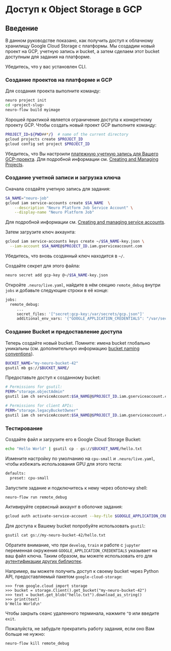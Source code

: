 # Доступ к Object Storage в GCP

## Введение

В данном руководстве показано, как получить доступ к облачному хранилищу Google Cloud Storage с платформы. Мы создадим новый проект на GCP, учетную запись и bucket, а затем сделаем этот bucket доступным для задания на платформе.

Убедитесь, что у вас установлен CLI.

### Создание проектов на платформе и GCP

Для создания проекта выполните команду:

```bash
neuro project init
cd <project-slug>
neuro-flow build myimage
```

Хорошей практикой является ограничение доступа к конкретному проекту GCP. Чтобы создать новый проект GCP выполните команду:

```bash
PROJECT_ID=${PWD##*/}  # name of the current directory
gcloud projects create $PROJECT_ID
gcloud config set project $PROJECT_ID
```

Убедитесь, что Вы настроили [платежную учетную запись для Вашего GCP-проекта](https://cloud.google.com/billing/docs/how-to/modify-project). Для подробной информации см. [Creating and Managing Projects](https://cloud.google.com/resource-manager/docs/creating-managing-projects).

### Создание учетной записи и загрузка ключа

Сначала создайте учетную запись для задания:

```bash
SA_NAME="neuro-job"
gcloud iam service-accounts create $SA_NAME  \
    --description "Neuro Platform Job Service Account" \
    --display-name "Neuro Platform Job"
```

Для подробной информации см. [Creating and managing service accounts](https://cloud.google.com/iam/docs/creating-managing-service-accounts#iam-service-accounts-create-gcloud).

Затем загрузите ключ аккаунта:

```bash
gcloud iam service-accounts keys create ~/$SA_NAME-key.json \
  --iam-account $SA_NAME@$PROJECT_ID.iam.gserviceaccount.com
```

Убедитесь, что вновь созданный ключ находится в `~/`.

Создайте секрет для этого файла:

```bash
neuro secret add gcp-key @~/$SA_NAME-key.json
```

Откройте `.neuro/live.yaml`, найдите в нём секцию `remote_debug` внутри `jobs` и добавьте следующие строки в её конце:

```bash
jobs:
  remote_debug:
     ...
     secret_files: '["secret:gcp-key:/var/secrets/gcp.json"]'
     additional_env_vars: '{"GOOGLE_APPLICATION_CREDENTIALS": "/var/secrets/gcp.json"}'
```

### Создание Bucket и предоставление доступа

Теперь создайте новый bucket. Помните: имена bucket глобально уникальны \(см. дополнительную информацию [bucket naming conventions](https://cloud.google.com/storage/docs/naming)\).

```bash
BUCKET_NAME="my-neuro-bucket-42"
gsutil mb gs://$BUCKET_NAME/
```

Предоставьте доступ к созданному bucket:

```bash
# Permissions for gsutil:
PERM="storage.objectAdmin"
gsutil iam ch serviceAccount:$SA_NAME@$PROJECT_ID.iam.gserviceaccount.com:roles/$PERM gs://$BUCKET_NAME

# Permissions for client APIs:
PERM="storage.legacyBucketOwner"
gsutil iam ch serviceAccount:$SA_NAME@$PROJECT_ID.iam.gserviceaccount.com:roles/$PERM gs://$BUCKET_NAME
```

### Тестирование

Создайте файл и загрузите его в Google Cloud Storage Bucket:

```bash
echo "Hello World" | gsutil cp - gs://$BUCKET_NAME/hello.txt
```

Измените настройку по умолчанию на `cpu-small` и `.neuro/live.yaml`, чтобы избежать использования GPU для этого теста:

```bash
defaults:
  preset: cpu-small
```

Запустите задание и подключитесь к нему через оболочку shell:

```bash
neuro-flow run remote_debug
```

Активируйте сервисный аккаунт в оболочке задания:

```bash
gcloud auth activate-service-account --key-file $GOOGLE_APPLICATION_CREDENTIALS
```

Для доступа к Вашему bucket попробуйте использовать `gsutil`:

```bash
gsutil cat gs://my-neuro-bucket-42/hello.txt
```

Обратите внимание, что при `develop`, `train` и работе с `jupyter` переменная окружения `GOOGLE_APPLICATION_CREDENTIALS` указывает на ваш файл ключа. Таким образом, вы можете использовать его для [аутентификации других библиотек](https://cloud.google.com/storage/docs/reference/libraries).

Например, вы можете получить доступ к своему bucket через Python API, предоставляемый пакетом `google-cloud-storage`:

```text
>>> from google.cloud import storage
>>> bucket = storage.Client().get_bucket("my-neuro-bucket-42")
>>> text = bucket.get_blob("hello.txt").download_as_string()
>>> print(text)
b'Hello World\n'
```

Чтобы закрыть сеанс удаленного терминала, нажмите `^D` или введите `exit`.

Пожалуйста, не забудьте прекратить работу задания, если оно Вам больше не нужно:

```bash
neuro-flow kill remote_debug
```

